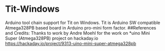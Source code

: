 # Tit-Windows
Arduino tool chain support for Tit on Windows. Tit is Arduino SW compatible Atmega328PB based board in Arduino pro-mini form factor.
##References and Credits:
Thanks to work by Andre Moehl for the work on *uino Mini Super (Atmega328PB) project on hackaday.io
https://hackaday.io/project/9313-uino-mini-super-atmega328pb

